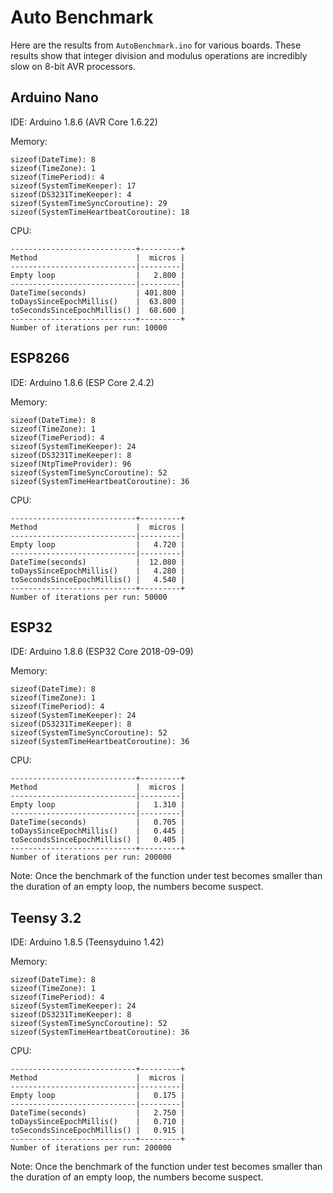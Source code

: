 # Auto Benchmark

Here are the results from `AutoBenchmark.ino` for various boards.
These results show that integer division and modulus operations are incredibly
slow on 8-bit AVR processors.

## Arduino Nano

IDE: Arduino 1.8.6 (AVR Core 1.6.22)

Memory:

```
sizeof(DateTime): 8
sizeof(TimeZone): 1
sizeof(TimePeriod): 4
sizeof(SystemTimeKeeper): 17
sizeof(DS3231TimeKeeper): 4
sizeof(SystemTimeSyncCoroutine): 29
sizeof(SystemTimeHeartbeatCoroutine): 18
```

CPU:

```
----------------------------+---------+
Method                      |  micros |
----------------------------|---------|
Empty loop                  |   2.800 |
----------------------------|---------|
DateTime(seconds)           | 401.800 |
toDaysSinceEpochMillis()    |  63.800 |
toSecondsSinceEpochMillis() |  68.600 |
----------------------------+---------+
Number of iterations per run: 10000
```

## ESP8266

IDE: Arduino 1.8.6 (ESP Core 2.4.2)

Memory:
```
sizeof(DateTime): 8
sizeof(TimeZone): 1
sizeof(TimePeriod): 4
sizeof(SystemTimeKeeper): 24
sizeof(DS3231TimeKeeper): 8
sizeof(NtpTimeProvider): 96
sizeof(SystemTimeSyncCoroutine): 52
sizeof(SystemTimeHeartbeatCoroutine): 36
```

CPU:

```
----------------------------+---------+
Method                      |  micros |
----------------------------|---------|
Empty loop                  |   4.720 |
----------------------------|---------|
DateTime(seconds)           |  12.080 |
toDaysSinceEpochMillis()    |   4.280 |
toSecondsSinceEpochMillis() |   4.540 |
----------------------------+---------+
Number of iterations per run: 50000
```

## ESP32

IDE: Arduino 1.8.6 (ESP32 Core 2018-09-09)

Memory:

```
sizeof(DateTime): 8
sizeof(TimeZone): 1
sizeof(TimePeriod): 4
sizeof(SystemTimeKeeper): 24
sizeof(DS3231TimeKeeper): 8
sizeof(SystemTimeSyncCoroutine): 52
sizeof(SystemTimeHeartbeatCoroutine): 36
```

CPU:

```
----------------------------+---------+
Method                      |  micros |
----------------------------|---------|
Empty loop                  |   1.310 |
----------------------------|---------|
DateTime(seconds)           |   0.705 |
toDaysSinceEpochMillis()    |   0.445 |
toSecondsSinceEpochMillis() |   0.405 |
----------------------------+---------+
Number of iterations per run: 200000
```

Note: Once the benchmark of the function under test becomes smaller than the
duration of an empty loop, the numbers become suspect.

## Teensy 3.2

IDE: Arduino 1.8.5 (Teensyduino 1.42)

Memory:

```
sizeof(DateTime): 8
sizeof(TimeZone): 1
sizeof(TimePeriod): 4
sizeof(SystemTimeKeeper): 24
sizeof(DS3231TimeKeeper): 8
sizeof(SystemTimeSyncCoroutine): 52
sizeof(SystemTimeHeartbeatCoroutine): 36
```

CPU:

```
----------------------------+---------+
Method                      |  micros |
----------------------------|---------|
Empty loop                  |   0.175 |
----------------------------|---------|
DateTime(seconds)           |   2.750 |
toDaysSinceEpochMillis()    |   0.710 |
toSecondsSinceEpochMillis() |   0.915 |
----------------------------+---------+
Number of iterations per run: 200000
```

Note: Once the benchmark of the function under test becomes smaller than the
duration of an empty loop, the numbers become suspect.
